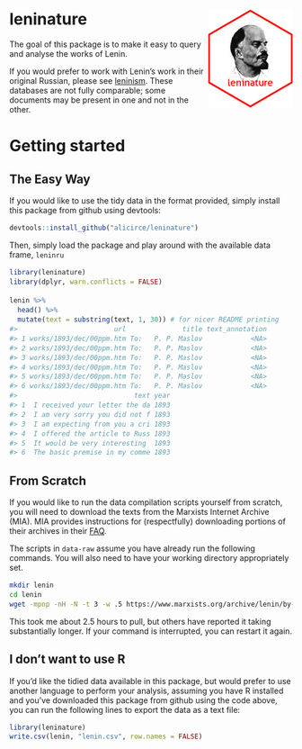 
<!-- README.md is generated from README.Rmd. Please edit that file -->

# leninature <img src='man/figures/leninsticker_tiny.png' align="right"/>

<!-- badges: start -->
<!-- badges: end -->

The goal of this package is to make it easy to query and analyse the
works of Lenin.

If you would prefer to work with Lenin’s work in their original Russian,
please see [leninism](https://github.com/alicirce/leninism). These
databases are not fully comparable; some documents may be present in one
and not in the other.

# Getting started

## The Easy Way

If you would like to use the tidy data in the format provided, simply
install this package from github using devtools:

``` r
devtools::install_github("alicirce/leninature")
```

Then, simply load the package and play around with the available data
frame, `leninru`

``` r
library(leninature)
library(dplyr, warn.conflicts = FALSE)

lenin %>%
  head() %>%
  mutate(text = substring(text, 1, 30)) # for nicer README printing
#>                        url              title text_annotation
#> 1 works/1893/dec/00ppm.htm To:   P. P. Maslov            <NA>
#> 2 works/1893/dec/00ppm.htm To:   P. P. Maslov            <NA>
#> 3 works/1893/dec/00ppm.htm To:   P. P. Maslov            <NA>
#> 4 works/1893/dec/00ppm.htm To:   P. P. Maslov            <NA>
#> 5 works/1893/dec/00ppm.htm To:   P. P. Maslov            <NA>
#> 6 works/1893/dec/00ppm.htm To:   P. P. Maslov            <NA>
#>                             text year
#> 1  I received your letter the da 1893
#> 2  I am very sorry you did not f 1893
#> 3  I am expecting from you a cri 1893
#> 4  I offered the article to Russ 1893
#> 5  It would be very interesting  1893
#> 6  The basic premise in my comme 1893
```

## From Scratch

If you would like to run the data compilation scripts yourself from
scratch, you will need to download the texts from the Marxists Internet
Archive (MIA). MIA provides instructions for (respectfully) downloading
portions of their archives in their
[FAQ](https://www.marxists.org/admin/janitor/faq.htm#hdd).

The scripts in `data-raw` assume you have already run the following
commands. You will also need to have your working directory
appropriately set.

``` bash
mkdir lenin
cd lenin
wget -mpnp -nH -N -t 3 -w .5 https://www.marxists.org/archive/lenin/by-title.htm
```

This took me about 2.5 hours to pull, but others have reported it taking
substantially longer. If your command is interrupted, you can restart it
again.

## I don’t want to use R

If you’d like the tidied data available in this package, but would
prefer to use another language to perform your analysis, assuming you
have R installed and you’ve downloaded this package from github using
the code above, you can run the following lines to export the data as a
text file:

``` r
library(leninature)
write.csv(lenin, "lenin.csv", row.names = FALSE)
```
